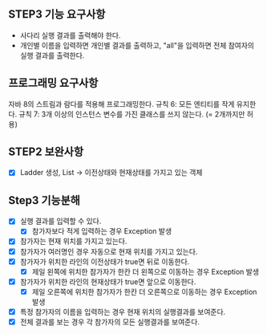 ## STEP3 기능 요구사항
* 사다리 실행 결과를 출력해야 한다.
* 개인별 이름을 입력하면 개인별 결과를 출력하고, "all"을 입력하면 전체 참여자의 실행 결과를 출력한다.

## 프로그래밍 요구사항
자바 8의 스트림과 람다를 적용해 프로그래밍한다.
규칙 6: 모든 엔티티를 작게 유지한다.
규칙 7: 3개 이상의 인스턴스 변수를 가진 클래스를 쓰지 않는다. (= 2개까지만 허용)

## STEP2 보완사항
* [X] Ladder 생성, List<Boolean> -> 이전상태와 현재상태를 가지고 있는 객체 

## Step3 기능분해
* [X] 실행 결과를 입력할 수 있다.
  * [X] 참가자보다 적게 입력하는 경우 Exception 발생
* [X] 참가자는 현재 위치를 가지고 있는다.
* [X] 참가자가 여러명인 경우 자동으로 현재 위치를 가지고 있는다.
* [X] 참가자가 위치한 라인의 이전상태가 true면 뒤로 이동한다.
  * [X] 제일 왼쪽에 위치한 참가자가 한칸 더 왼쪽으로 이동하는 경우 Exception 발생
* [X] 참가자가 위치한 라인의 현재상태가 true면 앞으로 이동한다.
  * [X] 제일 오른쪽에 위치한 참가자가 한칸 더 오른쪽으로 이동하는 경우 Exception 발생
* [X] 특정 참가자의 이름을 입력하는 경우 현재 위치의 실행결과를 보여준다.
* [X] 전체 결과를 보는 경우 각 참가자의 모든 실행결과를 보여준다.